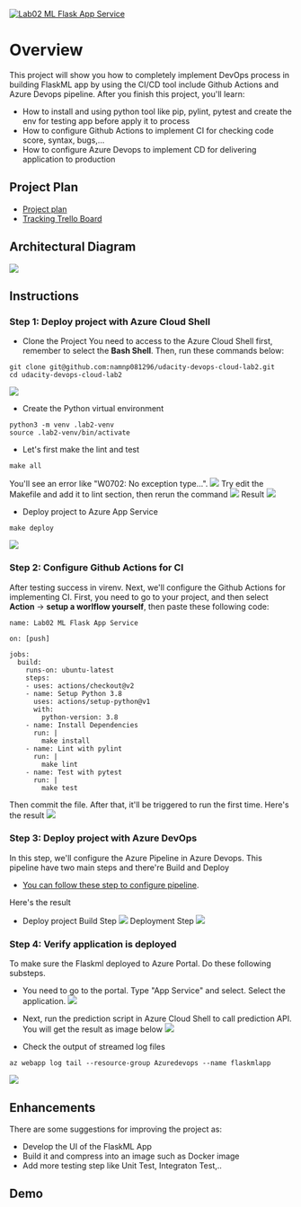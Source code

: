 [![Lab02 ML Flask App Service](https://github.com/namnp081296/udacity-devops-cloud-lab2/actions/workflows/pythonflaskml.yml/badge.svg)](https://github.com/namnp081296/udacity-devops-cloud-lab2/actions/workflows/pythonflaskml.yml)

# Overview
This project will show you how to completely implement DevOps process in building FlaskML app by using the CI/CD tool include Github Actions and Azure Devops pipeline.
After you finish this project, you'll learn:
* How to install and using python tool like pip, pylint, pytest and create the env for testing app before apply it to process
* How to configure Github Actions to implement CI for checking code score, syntax, bugs,...
* How to configure Azure Devops to implement CD for delivering application to production

## Project Plan
* [Project plan](docs/lab02-plan.xlsx)
* [Tracking Trello Board](https://trello.com/b/6Bz6jB9R/udacity-ml-app)

## Architectural Diagram
![](cicd_diagram.png)

## Instructions
### Step 1: Deploy project with Azure Cloud Shell  
* Clone the Project
You need to access to the Azure Cloud Shell first, remember to select the **Bash Shell**. Then, run these commands below:
```
git clone git@github.com:namnp081296/udacity-devops-cloud-lab2.git
cd udacity-devops-cloud-lab2
```
![](lab2_cloning_project_to_AZ_CloudShell.png)

* Create the Python virtual environment
```
python3 -m venv .lab2-venv
source .lab2-venv/bin/activate
```
	
* Let's first make the lint and test
```
make all
```
You'll see an error like "W0702: No exception type...". 
![](lab2_first_time_make_all.png)
Try edit the Makefile and add it to lint section, then rerun the command
![](lab2_add_exception_w0702.png)
Result
![](lab2_result_make_all.png)

* Deploy project to Azure App Service
```
make deploy
```
![](lab2_deploy_service.png)

### Step 2: Configure Github Actions for CI
After testing success in virenv. Next, we'll configure the Github Actions for implementing CI. First, you need to go to your project, and then select **Action** -> **setup a worlflow yourself**, then paste these following code:
```
name: Lab02 ML Flask App Service

on: [push]

jobs:
  build:
    runs-on: ubuntu-latest
    steps:
    - uses: actions/checkout@v2
    - name: Setup Python 3.8
      uses: actions/setup-python@v1
      with:
        python-version: 3.8
    - name: Install Dependencies
      run: |
        make install
    - name: Lint with pylint
      run: |
        make lint
    - name: Test with pytest
      run: |
        make test
```
Then commit the file. After that, it'll be triggered to run the first time. Here's the result
![](lab2_github_actions_pass_test.png)

### Step 3: Deploy project with Azure DevOps
In this step, we'll configure the Azure Pipeline in Azure Devops. This pipeline have two main steps and there're Build and Deploy
* [You can follow these step to configure pipeline](https://docs.microsoft.com/en-us/azure/devops/pipelines/ecosystems/python-webapp?view=azure-devops#create-an-azure-devops-project-and-connect-to-azure).

Here's the result 
* Deploy project
Build Step
![](lab2_az_devops_build.png)
Deployment Step
![](lab2_az_devops_deploy.png)

### Step 4: Verify application is deployed
To make sure the Flaskml deployed to Azure Portal. Do these following substeps.
* You need to go to the portal. Type "App Service" and select. Select the application.
![](lab2_app_service_deployed.png)

* Next, run the prediction script in Azure Cloud Shell to call prediction API.
You will get the result as image below
![](lab2_make_prediction.png)

* Check the output of streamed log files
```
az webapp log tail --resource-group Azuredevops --name flaskmlapp
```
![](lab2_curl_stream_log.png)

## Enhancements
There are some suggestions for improving the project as:
* Develop the UI of the FlaskML App
* Build it and compress into an image such as Docker image
* Add more testing step like Unit Test, Integraton Test,..

## Demo
